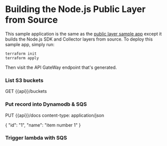 # Building the Node.js Public Layer from Source

This sample application is the same as the [public layer sample app](../../../sample-apps/aws-sdk) except it builds the Node.js SDK and Collector layers from source. To deploy this sample app, simply run:

```
terraform init
terraform apply
```

Then visit the API GateWay endpoint that's generated.

### List S3 buckets

GET {{api}}/buckets

### Put record into Dynamodb & SQS 
PUT {{api}}/docs
content-type: application/json

{
    "id": "1",
    "name": "item number 1"
}

### Trigger lambda with SQS
